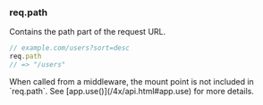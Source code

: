 <h3 id='req.path'>req.path<span class="avaibility"></span> <span class="deprecated"></span></h3>

Contains the path part of the request URL.

```js
// example.com/users?sort=desc
req.path
// => "/users"
```

<div class="doc-box doc-info" markdown="1">
When called from a middleware, the mount point is not included in `req.path`. See [app.use()](/4x/api.html#app.use) for more details.
</div>
